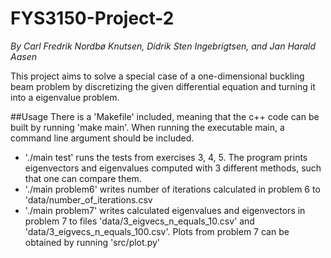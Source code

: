 # FYS3150-Project-2
*By Carl Fredrik Nordbø Knutsen, Didrik Sten Ingebrigtsen, and Jan Harald Aasen*

This project aims to solve a special case of a one-dimensional buckling beam problem by discretizing the given differential equation and turning it into a eigenvalue problem.

##Usage
There is a 'Makefile' included, meaning that the c++ code can be built by running 'make main'. When running the executable main, a command line argument should be included.

* './main test' runs the tests from exercises 3, 4, 5. The program prints eigenvectors and eigenvalues computed with 3 different methods, such that one can compare them.
* './main problem6' writes number of iterations calculated in problem 6 to 'data/number_of_iterations.csv
* './main problem7' writes calculated eigenvalues and eigenvectors in problem 7 to files 'data/3_eigvecs_n_equals_10.csv' and 'data/3_eigvecs_n_equals_100.csv'. Plots from problem 7 can be obtained by running 'src/plot.py'
